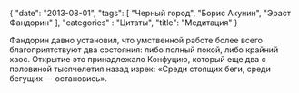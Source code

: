 {
   "date": "2013-08-01",
   "tags": [
      "Черный город",
      "Борис Акунин",
      "Эраст Фандорин"
   ],
   "categories" : "Цитаты",
   "title": "Медитация"
}

Фандорин давно установил, что умственной работе более всего благоприятствуют два состояния: либо полный покой, либо крайний хаос. Открытие это принадлежало Конфуцию, который еще два с половиной тысячелетия назад изрек: «Среди стоящих беги, среди бегущих — остановись».
